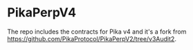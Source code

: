 # PikaPerpV4
The repo includes the contracts for Pika v4 and it's a fork from https://github.com/PikaProtocol/PikaPerpV2/tree/v3Audit2.
